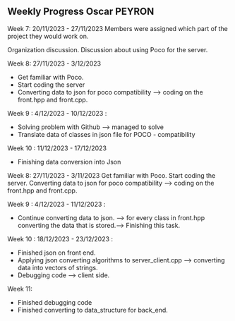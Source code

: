 Weekly Progress Oscar PEYRON 
-----------------------------


Week 7: 20/11/2023 - 27/11/2023 
Members were assigned which part of the project they would work on. 

Organization discussion. Discussion about using Poco for the server. 

Week 8: 27/11/2023 - 3/12/2023 
- Get familiar with Poco. 
- Start coding  the server
- Converting data to json for poco compatibility --> coding on the front.hpp and front.cpp.

Week 9 : 4/12/2023 - 10/12/2023 : 
- Solving problem with Github --> managed to solve
- Translate data of classes in json file for POCO - compatibility

Week 10 : 11/12/2023 - 17/12/2023
- Finishing data conversion into Json 

Week 8: 27/11/2023 - 3/11/2023
Get familiar with Poco. Start coding  the server. Converting data to json for poco compatibility --> coding on the front.hpp and front.cpp. 

Week 9 : 4/12/2023 - 11/12/2023 : 
- Continue converting data to json. --> for every class in front.hpp converting the data that is stored.--> Finishing this task. 

Week 10 : 18/12/2023 - 23/12/2023 :

- Finished json on front end.  
- Applying json converting algorithms to server_client.cpp --> converting data into vectors of strings. 
- Debugging code --> client side. 

Week 11:
- Finished debugging code  
- Finished converting to data_structure for back_end. 




